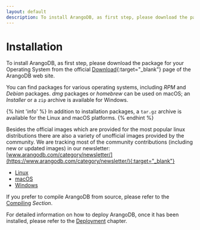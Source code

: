 ```yaml
---
layout: default
description: To install ArangoDB, as first step, please download the package for your OperatingSystem from the official Download page of theArangoDB web site
---
```

Installation
============

To install ArangoDB, as first step, please download the package for your Operating
System from the official [Download](https://www.arangodb.com/download){:target="_blank"} page of the
ArangoDB web site.

You can find packages for various operating systems, including _RPM_ and _Debian_
packages. _dmg_ packages or _homebrew_ can be used on macOS; an _Installer_ or a
`zip` archive is available for Windows.

{% hint 'info' %}
In addition to installation packages, a `tar.gz` archive
is available for the Linux and macOS platforms.
{% endhint %}

Besides the official images which are provided for the most popular linux distributions
there are also a variety of unofficial images provided by the community. We are
tracking most of the community contributions (including new or updated images) in
our newsletter:
[www.arangodb.com/category/newsletter/](https://www.arangodb.com/category/newsletter/){:target="_blank"}

- [Linux](installation-linux.html)
- [macOS](installation-mac-osx.html)
- [Windows](installation-windows.html)

If you prefer to compile ArangoDB from source, please refer to the [Compiling](installation-compiling.html)
_Section_.

For detailed information on how to deploy ArangoDB, once it has been installed,
please refer to the [Deployment](deployment.html) chapter.
